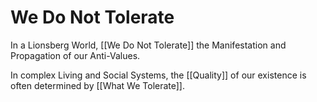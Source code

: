 # We Do Not Tolerate

In a Lionsberg World, [[We Do Not Tolerate]] the Manifestation and Propagation of our Anti-Values.

In complex Living and Social Systems, the [[Quality]] of our existence is often determined by [[What We Tolerate]].  